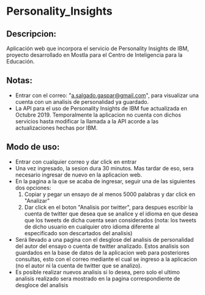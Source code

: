 # Personality_Insights

## Descripcion:
Aplicación web que incorpora el servicio de Personality Insights de IBM, proyecto desarrollado en Mostla para el Centro de Inteligencia para la Educación.

## Notas: 
- Entrar con el correo: "a.salgado.gaspar@gmail.com", para visualizar una cuenta con un analisis de personalidad ya guardado.
- La API para el uso de Personality Insights de IBM fue actualizada en Octubre 2019. Temporalmente la aplicacion no cuenta con dichos servicios hasta modificar la llamada a la API acorde a las actualizaciones hechas por IBM.

## Modo de  uso:
- Entrar con cualquier correo y dar click en entrar
- Una vez ingresado, la sesion dura 30 minutos. Mas tardar de eso, sera necesario ingresar de nuevo en la aplicacion web.
- En la pagina a la que se acaba de ingresar, seguir una de las siguientes dos opciones:
  1) Copiar y pegar un ensayo de al menos 5000 palabras y dar click en "Analizar"
  2) Dar click en el boton "Analisis por twitter", para despues escribir la cuenta de twitter que desea que se analice y el idioma en que
     desea que los tweets de dicha cuenta sean considerados (nota: los tweets de dicho usuario en cualquier otro idioma diferente al      
     especificado son descartados del analisis)
- Será llevado a una pagina con el desglose del analisis de personalidad del autor del ensayo o cuenta de twitter analizado. Estos 
  analisis son guardados en la base de datos de la aplicacion web para posteriores consultas, esto con el correo mediante el cual se
  ingreso a la aplicacion (no el autor ni la cuenta de twitter que se analizo).
- Es posible realizar nuevos analisis si lo desea, pero solo el ultimo analisis realizado sera mostrado en la pagina correspondiente de 
  desgloce del analisis
